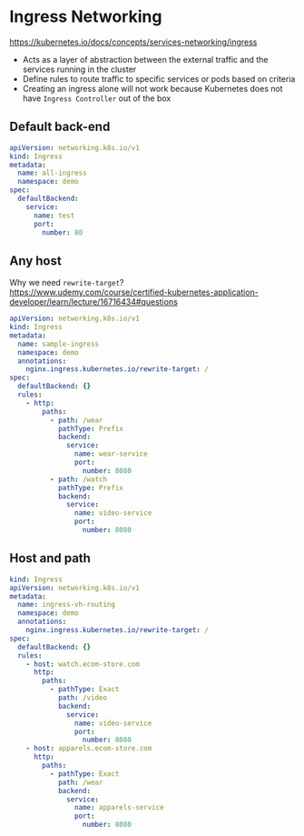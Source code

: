 # Ingress Networking

https://kubernetes.io/docs/concepts/services-networking/ingress

* Acts as a layer of abstraction between the external traffic and the services running in the cluster
* Define rules to route traffic to specific services or pods based on criteria
* Creating an ingress alone will not work because Kubernetes does not have `Ingress Controller` out of the box

## Default back-end

```yaml
apiVersion: networking.k8s.io/v1
kind: Ingress
metadata:
  name: all-ingress
  namespace: demo
spec:
  defaultBackend:
    service:
      name: test
      port:
        number: 80
```

## Any host

Why we need `rewrite-target`?\
https://www.udemy.com/course/certified-kubernetes-application-developer/learn/lecture/16716434#questions

```yaml
apiVersion: networking.k8s.io/v1
kind: Ingress
metadata:
  name: sample-ingress
  namespace: demo
  annotations:
    nginx.ingress.kubernetes.io/rewrite-target: /
spec:
  defaultBackend: {}
  rules:
    - http:
        paths:
          - path: /wear
            pathType: Prefix
            backend:
              service:
                name: wear-service
                port:
                  number: 8080
          - path: /watch
            pathType: Prefix
            backend:
              service:
                name: video-service
                port:
                  number: 8080
```

## Host and path

```yaml
kind: Ingress
apiVersion: networking.k8s.io/v1
metadata:
  name: ingress-vh-routing
  namespace: demo
  annotations:
    nginx.ingress.kubernetes.io/rewrite-target: /
spec:
  defaultBackend: {}
  rules:
    - host: watch.ecom-store.com
      http:
        paths:
          - pathType: Exact
            path: /video
            backend:
              service:
                name: video-service
                port:
                  number: 8080
    - host: apparels.ecom-store.com
      http:
        paths:
          - pathType: Exact
            path: /wear
            backend:
              service:
                name: apparels-service
                port:
                  number: 8080
```
